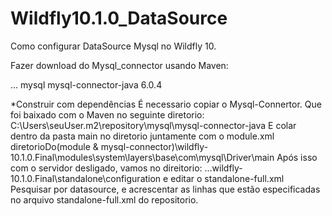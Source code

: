 # Wildfly10.1.0_DataSource
Como configurar DataSource Mysql no Wildfly 10. 

Fazer download do Mysql_connector usando Maven:

<dependencies>
...
  <dependency>
      <groupId>mysql</groupId>
      <artifactId>mysql-connector-java</artifactId>
      <version>6.0.4</version>
  </dependency>
</dependencies>

*Construir com dependências
É necessario copiar o Mysql-Connertor. Que foi baixado com o Maven no seguinte diretorio: 
C:\Users\seuUser\.m2\repository\mysql\mysql-connector-java
E colar dentro da pasta  main no diretorio juntamente com o module.xml
diretorioDo(module & mysql-connector)\wildfly-10.1.0.Final\modules\system\layers\base\com\mysql\Driver\main
Após isso com o servidor desligado, vamos no direitorio: ...wildfly-10.1.0.Final\standalone\configuration
e editar o     standalone-full.xml    
Pesquisar por datasource, e acrescentar as linhas que estão especificadas no arquivo standalone-full.xml do repositorio.

